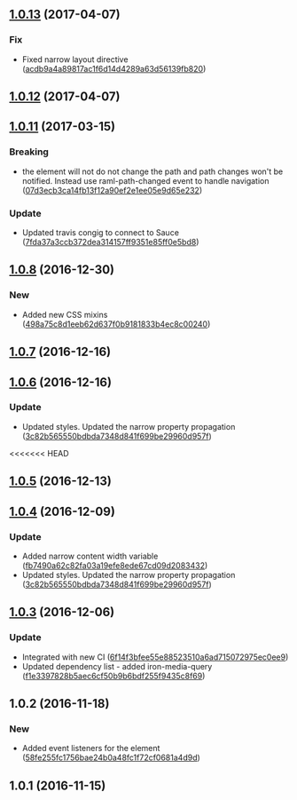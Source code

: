 <a name="1.0.13"></a>
## [1.0.13](https://github.com/advanced-rest-client/raml-docs-resource-viewer/compare/1.0.11...v1.0.13) (2017-04-07)


### Fix

* Fixed narrow layout directive ([acdb9a4a89817ac1f6d14d4289a63d56139fb820](https://github.com/advanced-rest-client/raml-docs-resource-viewer/commit/acdb9a4a89817ac1f6d14d4289a63d56139fb820))



<a name="1.0.12"></a>
## [1.0.12](https://github.com/advanced-rest-client/raml-docs-resource-viewer/compare/1.0.11...v1.0.12) (2017-04-07)




<a name="1.0.11"></a>
## [1.0.11](https://github.com/advanced-rest-client/raml-docs-resource-viewer/compare/1.0.10...v1.0.11) (2017-03-15)


### Breaking

* the element will not do not change the path and path changes won't be notified. Instead use raml-path-changed event to handle navigation ([07d3ecb3ca14fb13f12a90ef2e1ee05e9d65e232](https://github.com/advanced-rest-client/raml-docs-resource-viewer/commit/07d3ecb3ca14fb13f12a90ef2e1ee05e9d65e232))

### Update

* Updated travis congig to connect to Sauce ([7fda37a3ccb372dea314157ff9351e85ff0e5bd8](https://github.com/advanced-rest-client/raml-docs-resource-viewer/commit/7fda37a3ccb372dea314157ff9351e85ff0e5bd8))



<a name="1.0.8"></a>
## [1.0.8](https://github.com/advanced-rest-client/raml-docs-resource-viewer/compare/1.0.7...v1.0.8) (2016-12-30)


### New

* Added new CSS mixins ([498a75c8d1eeb62d637f0b9181833b4ec8c00240](https://github.com/advanced-rest-client/raml-docs-resource-viewer/commit/498a75c8d1eeb62d637f0b9181833b4ec8c00240))



<a name="1.0.7"></a>
## [1.0.7](https://github.com/advanced-rest-client/raml-docs-resource-viewer/compare/1.0.6...v1.0.7) (2016-12-16)




<a name="1.0.6"></a>
## [1.0.6](https://github.com/advanced-rest-client/raml-docs-resource-viewer/compare/1.0.5...v1.0.6) (2016-12-16)


### Update

* Updated styles. Updated the narrow property propagation ([3c82b565550bdbda7348d841f699be29960d957f](https://github.com/advanced-rest-client/raml-docs-resource-viewer/commit/3c82b565550bdbda7348d841f699be29960d957f))



<<<<<<< HEAD
<a name="1.0.5"></a>
## [1.0.5](https://github.com/advanced-rest-client/raml-docs-resource-viewer/compare/1.0.4...v1.0.5) (2016-12-13)




<a name="1.0.4"></a>
## [1.0.4](https://github.com/advanced-rest-client/raml-docs-resource-viewer/compare/1.0.3...v1.0.4) (2016-12-09)


### Update

* Added narrow content width variable ([fb7490a62c82fa03a19efe8ede67cd09d2083432](https://github.com/advanced-rest-client/raml-docs-resource-viewer/commit/fb7490a62c82fa03a19efe8ede67cd09d2083432))
* Updated styles. Updated the narrow property propagation ([3c82b565550bdbda7348d841f699be29960d957f](https://github.com/advanced-rest-client/raml-docs-resource-viewer/commit/3c82b565550bdbda7348d841f699be29960d957f))


<a name="1.0.3"></a>
## [1.0.3](https://github.com/advanced-rest-client/raml-docs-resource-viewer/compare/1.0.2...v1.0.3) (2016-12-06)


### Update

* Integrated with new CI ([6f14f3bfee55e88523510a6ad715072975ec0ee9](https://github.com/advanced-rest-client/raml-docs-resource-viewer/commit/6f14f3bfee55e88523510a6ad715072975ec0ee9))
* Updated dependency list - added iron-media-query ([f1e3397828b5aec6cf50b9b6bdf255f9435c8f69](https://github.com/advanced-rest-client/raml-docs-resource-viewer/commit/f1e3397828b5aec6cf50b9b6bdf255f9435c8f69))



<a name="1.0.2"></a>
## 1.0.2 (2016-11-18)


### New

* Added event listeners for the <raml-path-to-object> element ([58fe255fc1756bae24b0a48fc1f72cf0681a4d9d](https://github.com/advanced-rest-client/raml-docs-resource-viewer/commit/58fe255fc1756bae24b0a48fc1f72cf0681a4d9d))



<a name="1.0.1"></a>
## 1.0.1 (2016-11-15)




